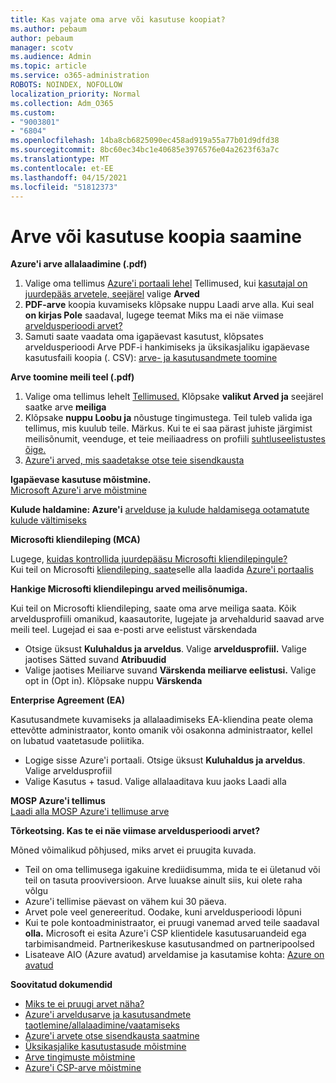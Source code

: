 ```yaml
---
title: Kas vajate oma arve või kasutuse koopiat?
ms.author: pebaum
author: pebaum
manager: scotv
ms.audience: Admin
ms.topic: article
ms.service: o365-administration
ROBOTS: NOINDEX, NOFOLLOW
localization_priority: Normal
ms.collection: Adm_O365
ms.custom:
- "9003801"
- "6804"
ms.openlocfilehash: 14ba8cb6825090ec458ad919a55a77b01d9dfd38
ms.sourcegitcommit: 8bc60ec34bc1e40685e3976576e04a2623f63a7c
ms.translationtype: MT
ms.contentlocale: et-EE
ms.lasthandoff: 04/15/2021
ms.locfileid: "51812373"
---
```

# <a name="get-a-copy-of-your-bill-or-usage"></a>Arve või kasutuse koopia saamine

**Azure'i arve allalaadimine (.pdf)**

1. Valige oma tellimus [Azure'i portaali lehel](https://portal.azure.com/#blade/Microsoft_Azure_Billing/SubscriptionsBlade) Tellimused, kui [kasutajal on juurdepääs arvetele, seejärel](https://docs.microsoft.com/azure/cost-management-billing/manage/manage-billing-access?WT.mc_id=Portal-Microsoft_Azure_Support) valige **Arved**
2. **PDF-arve** koopia kuvamiseks klõpsake nuppu Laadi arve alla. Kui seal **on kirjas Pole** saadaval, lugege teemat Miks ma ei näe viimase [arveldusperioodi arvet?](https://docs.microsoft.com/azure/cost-management-billing/manage/download-azure-invoice-daily-usage-date?WT.mc_id=Portal-Microsoft_Azure_Support#noinvoice)
3. Samuti saate vaadata oma igapäevast kasutust, klõpsates arveldusperioodi Arve PDF-i hankimiseks ja üksikasjaliku igapäevase kasutusfaili koopia (. CSV): [arve- ja kasutusandmete toomine](https://docs.microsoft.com/azure/cost-management-billing/manage/download-azure-invoice-daily-usage-date?WT.mc_id=Portal-Microsoft_Azure_Support)

**Arve toomine meili teel (.pdf)**

1. Valige oma tellimus lehelt [Tellimused.](https://ms.portal.azure.com/#blade/Microsoft_Azure_Billing/SubscriptionsBlade) Klõpsake **valikut Arved ja** seejärel saatke arve **meiliga**
2. Klõpsake **nuppu Loobu ja** nõustuge tingimustega. Teil tuleb valida iga tellimus, mis kuulub teile. Märkus. Kui te ei saa pärast juhiste järgimist meilisõnumit, veenduge, et teie meiliaadress on profiili [suhtluseelistustes õige.](https://account.windowsazure.com/profile)
3. [Azure'i arved, mis saadetakse otse teie sisendkausta](https://azure.microsoft.com/blog/azure-email-invoices/)

**Igapäevase kasutuse mõistmine.**  
 [Microsoft Azure'i arve mõistmine](https://docs.microsoft.com/azure/cost-management-billing/understand/review-individual-bill?WT.mc_id=Portal-Microsoft_Azure_Support)  

**Kulude haldamine: Azure'i** [arvelduse ja kulude haldamisega ootamatute kulude vältimiseks](https://docs.microsoft.com/azure/cost-management-billing/manage/getting-started?WT.mc_id=Portal-Microsoft_Azure_Support)  

**Microsofti kliendileping (MCA)**

Lugege,  [kuidas kontrollida juurdepääsu Microsofti kliendilepingule?](https://docs.microsoft.com/azure/cost-management-billing/manage/download-azure-invoice-daily-usage-date?WT.mc_id=Portal-Microsoft_Azure_Support#check-access-to-a-microsoft-customer-agreement)  
Kui teil on Microsofti [kliendileping, saate](https://docs.microsoft.com/azure/cost-management-billing/manage/download-azure-invoice-daily-usage-date?WT.mc_id=Portal-Microsoft_Azure_Support#check-access-to-a-microsoft-customer-agreement)selle alla laadida [Azure'i portaalis](https://portal.azure.com/)

**Hankige Microsofti kliendilepingu arved meilisõnumiga.**

Kui teil on Microsofti kliendileping, saate oma arve meiliga saata. Kõik arveldusprofiili omanikud, kaasautorite, lugejate ja arvehaldurid saavad arve meili teel. Lugejad ei saa e-posti arve eelistust värskendada

- Otsige üksust **Kuluhaldus ja arveldus**. Valige **arveldusprofiil.** Valige jaotises Sätted suvand **Atribuudid**
- Valige jaotises Meiliarve suvand **Värskenda meiliarve eelistusi.** Valige opt in (Opt in). Klõpsake nuppu **Värskenda**

**Enterprise Agreement (EA)**

Kasutusandmete kuvamiseks ja allalaadimiseks EA-kliendina peate olema ettevõtte administraator, konto omanik või osakonna administraator, kellel on lubatud vaatetasude poliitika.

- Logige sisse Azure'i portaali. Otsige üksust **Kuluhaldus ja arveldus**. Valige arveldusprofiil
- Valige Kasutus + tasud. Valige allalaaditava kuu jaoks Laadi alla

**MOSP Azure'i tellimus**  
[Laadi alla MOSP Azure'i tellimuse arve](https://docs.microsoft.com/azure/cost-management-billing/understand/download-azure-invoice?WT.mc_id=Portal-Microsoft_Azure_Support#download-your-mosp-azure-subscription-invoice)

**Tõrkeotsing. Kas te ei näe viimase arveldusperioodi arvet?**

Mõned võimalikud põhjused, miks arvet ei pruugita kuvada.

- Teil on oma tellimusega igakuine krediidisumma, mida te ei ületanud või teil on tasuta prooviversioon. Arve luuakse ainult siis, kui olete raha võlgu
- Azure'i tellimise päevast on vähem kui 30 päeva.
- Arvet pole veel genereeritud. Oodake, kuni arveldusperioodi lõpuni
- Kui te pole kontoadministraator, ei pruugi vanemad arved teile saadaval **olla.** Microsoft ei esita Azure'i CSP klientidele kasutusaruandeid ega tarbimisandmeid. Partnerikeskuse kasutusandmed on partneripoolsed
- Lisateave AIO (Azure avatud) arveldamise ja kasutamise kohta: [Azure on avatud](https://azure.microsoft.com/offers/ms-azr-0111p/)

**Soovitatud dokumendid**

- [Miks te ei pruugi arvet näha?](https://docs.microsoft.com/azure/cost-management-billing/understand/download-azure-invoice?WT.mc_id=Portal-Microsoft_Azure_Support#noinvoice)
- [Azure'i arveldusarve ja kasutusandmete taotlemine/allalaadimine/vaatamiseks](https://docs.microsoft.com/azure/cost-management-billing/manage/download-azure-invoice-daily-usage-date?WT.mc_id=Portal-Microsoft_Azure_Support)
- [Azure'i arvete otse sisendkausta saatmine](https://docs.microsoft.com/azure/cost-management-billing/manage/download-azure-invoice-daily-usage-date?WT.mc_id=Portal-Microsoft_Azure_Support)
- [Üksikasjalike kasutustasude mõistmine](https://docs.microsoft.com/azure/cost-management-billing/understand/review-individual-bill?WT.mc_id=Portal-Microsoft_Azure_Support#csv)
- [Arve tingimuste mõistmine](https://docs.microsoft.com/azure/cost-management-billing/understand/understand-invoice?WT.mc_id=Portal-Microsoft_Azure_Support)
- [Azure'i CSP-arve mõistmine](https://docs.microsoft.com/partner-center/azure-plan-lp?WT.mc_id=Portal-Microsoft_Azure_Support)
